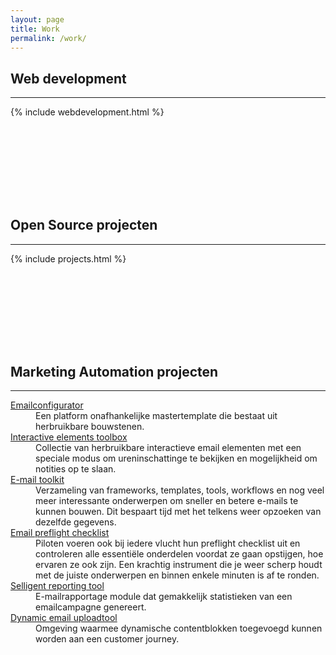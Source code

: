 ```yaml
---
layout: page
title: Work
permalink: /work/
---
```





<h2 class="is-title" style="">Web development</h2>
<hr class="stripe" />
{% include webdevelopment.html %}

<h2 class="is-title" style="margin-top:160px">Open Source projecten</h2>
<hr class="stripe" />
{% include projects.html %}
                

<h2 class="is-title" style="margin-top:160px">Marketing Automation projecten</h2>
<hr class="stripe" />
<dl class="os-projects">
   <dt><a href="http://www.dm-interface.nl" target="_BLANK">Emailconfigurator</a></dt>
   <dd>Een platform onafhankelijke mastertemplate die bestaat uit herbruikbare bouwstenen. 
   </dd>

 
   <dt><a href="#" target="_BLANK">Interactive elements toolbox</a></dt>
   <dd>Collectie van herbruikbare interactieve email elementen met een speciale modus om ureninschattinge te bekijken en mogelijkheid om notities op te slaan.</dd>
   <dt><a href="#" target="_BLANK">E-mail toolkit</a></dt>
   <dd>Verzameling van frameworks, templates, tools, workflows en nog veel meer interessante onderwerpen om sneller en betere e-mails te kunnen bouwen. Dit bespaart tijd met het telkens weer opzoeken van dezelfde gegevens.</dd>
   <dt><a href="#" target="_BLANK">Email preflight checklist</a></dt>
   <dd>Piloten voeren ook bij iedere vlucht hun preflight checklist uit en controleren alle essentiële onderdelen voordat ze gaan opstijgen, hoe ervaren ze ook zijn. Een krachtig instrument die je weer scherp houdt met de juiste onderwerpen en binnen enkele minuten is af te ronden.</dd>
   <dt><a href="#" target="_BLANK">Selligent reporting tool</a></dt>
   <dd>E-mailrapportage module dat gemakkelijk statistieken van een emailcampagne genereert. </dd>
   <dt><a href="#" target="_BLANK">Dynamic email uploadtool</a></dt>
   <dd>Omgeving waarmee dynamische contentblokken toegevoegd kunnen worden aan een customer journey.</dd>
</dl>
